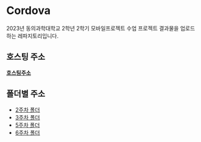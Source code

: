 # Cordova
2023년 동의과학대학교 2학년 2학기 모바일프로젝트 수업 프로젝트 결과물을 업로드하는 레파지토리입니다.
## 호스팅 주소
**[호스팅주소](https://kimsinyoung2.github.io/Cordova/)**

## 폴더별 주소
- [2주차 폴더](https://github.com/kimsinyoung2/Cordova/tree/main/week2)
- [3주차 폴더](https://github.com/kimsinyoung2/Cordova/tree/main/week3)
- [5주차 폴더](https://github.com/kimsinyoung2/Cordova/tree/main/week5)
- [6주차 폴더](https://github.com/kimsinyoung2/Cordova/tree/main/week6)

